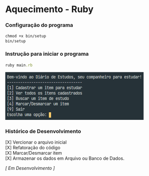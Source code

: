 # Aquecimento - Ruby

### Configuração do programa

```shell
chmod +x bin/setup
bin/setup
```

### Instrução para iniciar o programa

```ruby
ruby main.rb
```

![Menu de Opções do Programa](https://github.com/valdineireis/iugu-for-devs/blob/sqlite/01_aquecimento_ruby/images/app_menu.png 'Menu de Opções do Programa')

### Histórico de Desenvolvimento

[X] Vercionar o arquivo inicial<br>
[X] Refatoração do código<br>
[X] Marcar/Desmarcar item<br>
[X] Armazenar os dados em Arquivo ou Banco de Dados.

_[ Em Desenvolvimento ]_
